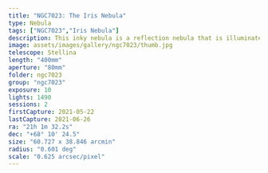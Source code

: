```yaml
---
title: "NGC7023: The Iris Nebula"
type: Nebula
tags: ["NGC7023","Iris Nebula"]
description: This inky nebula is a reflection nebula that is illuminated by a central star and glows blue.
image: assets/images/gallery/ngc7023/thumb.jpg
telescope: Stellina
length: "400mm"
aperture: "80mm"
folder: ngc7023
group: "ngc7023"
exposure: 10
lights: 1490
sessions: 2
firstCapture: 2021-05-22
lastCapture: 2021-06-26
ra: "21h 1m 32.2s"
dec: "+68° 10' 24.5"
size: "60.727 x 38.846 arcmin"
radius: "0.601 deg"
scale: "0.625 arcsec/pixel"
---
```

